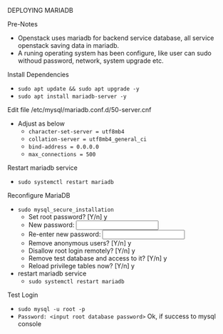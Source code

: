 DEPLOYING MARIADB

Pre-Notes
- Openstack uses mariadb for backend service database, all service openstack saving data in mariadb.
- A runing operating system has been configure, like user can sudo withoud password, network, system upgrade etc.

Install Dependencies
- `````sudo apt update && sudo apt upgrade -y`````
- `````sudo apt install mariadb-server -y`````

Edit file /etc/mysql/mariadb.conf.d/50-server.cnf
- Adjust as below
  - `````character-set-server = utf8mb4`````
  - `````collation-server = utf8mb4_general_ci`````
  - `````bind-address = 0.0.0.0`````
  - `````max_connections = 500`````

Restart mariadb service
- `````sudo systemctl restart mariadb`````

Reconfigure MariaDB
- `````sudo mysql_secure_installation`````
  - Set root password? [Y/n] y
  - New password: <input root database password>
  - Re-enter new password: <input root database password>
  - Remove anonymous users? [Y/n] y
  - Disallow root login remotely? [Y/n] y
  - Remove test database and access to it? [Y/n] y
  - Reload privilege tables now? [Y/n] y
- restart mariadb service
  - `````sudo systemctl restart mariadb`````

Test Login
- `````sudo mysql -u root -p````` 
- `````Password: <input root database password>````` Ok, if success to mysql console
